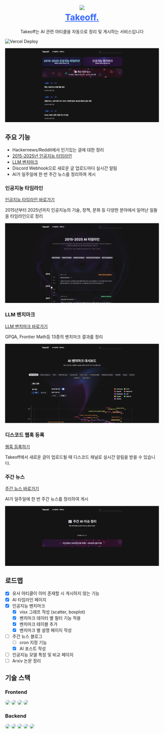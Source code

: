 <h1 align="center" style="border-bottom: none">
    <div>
        <a style="color:#36f" href="https://ai-takeoff.dev">
            <img src="/frontend/app/favicon.ico" width="80">
            <br>
            Takeoff.
        </a>
    </div>
</h1>

<p align='center'>
Takeoff는 AI 관련 아티클을 자동으로 정리 및 게시하는 서비스입니다
<p>

![Vercel Deploy](https://deploy-badge.vercel.app/vercel/takeoff)

![메인페이지](/docs/fe-main.png)

## 주요 기능
- Hackernews/Reddit에서 인기있는 글에 대한 정리
- [2015-2025년 인공지능 타임라인](https://ai-takeoff.dev/timeline)
- [LLM 벤치마크](https://ai-takeoff.dev/benchmarking)
- Discord Webhook으로 새로운 글 업로드마다 실시간 알림
- AI가 일주일에 한 번 주간 뉴스를 정리하여 게시

### 인공지능 타임라인
[인공지능 타임라인 바로가기](https://ai-takeoff.dev/timeline)

2015년부터 2025년까지 인공지능의 기술, 정책, 문화 등 다양한 분야에서 일어난 일들을 타임라인으로 정리

![인공지능 타임라인](/docs/fe-timeline.png)

### LLM 벤치마크
[LLM 벤치마크 바로가기](https://ai-takeoff.dev/benchmarking)

GPQA, Frontier Math등 13종의 벤치마크 결과를 정리

![LLM 벤치마크](/docs/fe-benchmarking.png)

### 디스코드 웹훅 등록
[웹훅 등록하기](https://ai-takeoff.dev/webhook)

Takeoff에서 새로운 글이 업로드될 때 디스코드 채널로 실시간 알림을 받을 수 있습니다.

### 주간 뉴스
[주간 뉴스 바로가기](https://ai-takeoff.dev/weeklynews)

AI가 일주일에 한 번 주간 뉴스를 정리하여 게시

![주간 뉴스](/docs/fe-weeklynews.png)

## 로드맵
- [x] 유사 아티클이 이미 존재할 시 게시하지 않는 기능
- [x] AI 타임라인 페이지
- [x] 인공지능 벤치마크
    - [x] visx 그래프 작성 (scatter, boxplot)
    - [x] 벤치마크 데이터 별 필터 기능 적용
    - [x] 벤치마크 테이블 추가
    - [x] 벤치마크 별 설명 페이지 작성
- [ ] 주간 뉴스 블로그
    - [ ] cron 지정 기능
    - [x] AI 포스트 작성
- [ ] 인공지능 모델 특징 및 비교 페이지
- [ ] Arxiv 논문 정리

## 기술 스택
### Frontend
<img src="https://img.shields.io/badge/nextjs-000000?style=for-the-badge&logo=nextdotjs&logoColor=white" style="border-radius:10px"> <img src="https://img.shields.io/badge/vercel-000000?style=for-the-badge&logo=vercel&logoColor=white" style="border-radius:10px"> <img src="https://img.shields.io/badge/visx-FF1231?style=for-the-badge&logo=visx&logoColor=white" style="border-radius:10px"> <img src="https://img.shields.io/badge/d3-F9A03C?style=for-the-badge&logo=d3&logoColor=white" style="border-radius:10px">

### Backend
<img src="https://img.shields.io/badge/langchain-1C3C3C?style=for-the-badge&logo=langchain&logoColor=white" style="border-radius:10px"> <img src="https://img.shields.io/badge/sqlite-003B57?style=for-the-badge&logo=sqlite&logoColor=white" style="border-radius:10px"> <img src="https://img.shields.io/badge/cloudflare-F38020?style=for-the-badge&logo=cloudflare&logoColor=white" style="border-radius:10px"> <img src="https://img.shields.io/badge/drizzleorm-C5F74F?style=for-the-badge&logo=drizzle&logoColor=black" style="border-radius:10px"> <img src="https://img.shields.io/badge/vitest-6E9F18?style=for-the-badge&logo=vitest&logoColor=white" style="border-radius:10px">